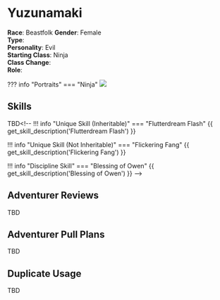 # Yuzunamaki

**Race**: Beastfolk
**Gender**: Female  
**Type**:   
**Personality**: Evil  
**Starting Class**: Ninja  
**Class Change**:  
**Role**: 

??? info "Portraits"
    === "Ninja"
        ![](../img/yuzunamaki-ninja.jpg)

## Skills

TBD<!--
!!! info "Unique Skill (Inheritable)"
    === "Flutterdream Flash"
        {{ get_skill_description('Flutterdream Flash') }}

!!! info "Unique Skill (Not Inheritable)"
    === "Flickering Fang"
        {{ get_skill_description('Flickering Fang') }}

!!! info "Discipline Skill"
    === "Blessing of Owen"
        {{ get_skill_description('Blessing of Owen') }}
-->
## Adventurer Reviews
TBD

## Adventurer Pull Plans
TBD

## Duplicate Usage
TBD
